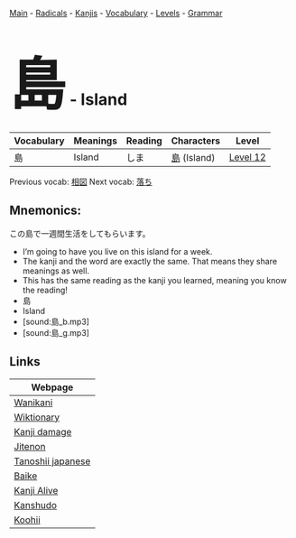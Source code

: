 <style> bigfont {font-size: 100px}</style>
[Main](../README.md) -
[Radicals](../radicals.md) -
[Kanjis](../kanjis.md) -
[Vocabulary](../vocabulary.md) -
[Levels](../levels.md) -
[Grammar](../grammar.md)
# <bigfont> 島</bigfont> - Island 

| Vocabulary | Meanings | Reading | Characters | Level |
| --- | --- | --- | --- | --- |
| 島 | Island | しま |  [島](../kanjis/島.md) (Island) | [Level 12](../levels/wk_level12.md) |

Previous vocab: [相図](相図.md) Next vocab: [落ち](落ち.md) 

## Mnemonics:
この島で一週間生活をしてもらいます。
* I’m going to have you live on this island for a week.
* The kanji and the word are exactly the same. That means they share meanings as well.
* This has the same reading as the kanji you learned, meaning you know the reading!
* 島
* Island
* [sound:島_b.mp3]
* [sound:島_g.mp3]


## Links 

| Webpage |
| --- |
| [Wanikani          ](https://www.wanikani.com/kanji/島) |
| [Wiktionary        ](https://en.wiktionary.org/wiki/島) |
| [Kanji damage      ](http://www.kanjidamage.com/kanji/search?utf8=✓&q=島) |
| [Jitenon           ](https://jitenon.com/kanji/島) |
| [Tanoshii japanese ](https://www.tanoshiijapanese.com/dictionary/kanji.cfm?k=島) |
| [Baike             ](https://baike.baidu.com/item/島) |
| [Kanji Alive       ](https://app.kanjialive.com/島) |
| [Kanshudo          ](https://www.kanshudo.com/searchmn?q=島) |
| [Koohii            ](https://kanji.koohii.com/study/kanji/島) |
